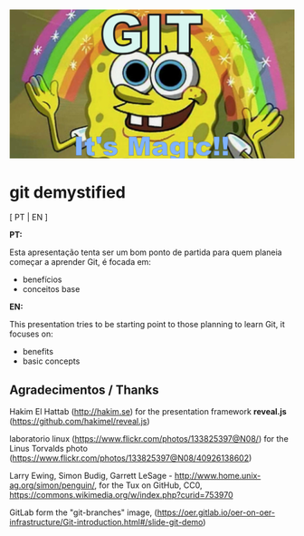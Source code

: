 <img src="assets/sponge-git-magic.jpg" />


# git demystified

[ PT | EN ]

**PT:**

Esta apresentação tenta ser um bom ponto de partida para quem planeia começar a aprender Git, é focada em:

* benefícios
* conceitos base

**EN:**

This presentation tries to be starting point to those planning to learn Git, it focuses on:

* benefits
* basic concepts

## Agradecimentos / Thanks

Hakim El Hattab (http://hakim.se) for the  presentation framework **reveal.js** (https://github.com/hakimel/reveal.js)

laboratorio linux  (https://www.flickr.com/photos/133825397@N08/) for the Linus Torvalds photo (https://www.flickr.com/photos/133825397@N08/40926138602)

Larry Ewing, Simon Budig, Garrett LeSage - http://www.home.unix-ag.org/simon/penguin/, for the Tux on GitHub, CC0, https://commons.wikimedia.org/w/index.php?curid=753970

GitLab form the "git-branches" image, (https://oer.gitlab.io/oer-on-oer-infrastructure/Git-introduction.html#/slide-git-demo)
